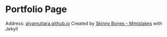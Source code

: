 # Portfolio Page
Address: [alyamutiara.github.io](https://alyamutiara.github.io)
Created by [Skinny Bones - Mmistakes](https://github.com/mmistakes/jekyll-theme-skinny-bones) with Jekyll
